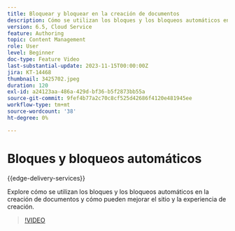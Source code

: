 ```yaml
---
title: Bloquear y bloquear en la creación de documentos
description: Cómo se utilizan los bloques y los bloqueos automáticos en la creación de documentos.
version: 6.5, Cloud Service
feature: Authoring
topic: Content Management
role: User
level: Beginner
doc-type: Feature Video
last-substantial-update: 2023-11-15T00:00:00Z
jira: KT-14468
thumbnail: 3425702.jpeg
duration: 120
exl-id: a24123aa-486a-429d-bf36-b5f2873bb55a
source-git-commit: 9fef4b77a2c70c8cf525d42686f4120e481945ee
workflow-type: tm+mt
source-wordcount: '38'
ht-degree: 0%

---
```


# Bloques y bloqueos automáticos

{{edge-delivery-services}}

Explore cómo se utilizan los bloques y los bloqueos automáticos en la creación de documentos y cómo pueden mejorar el sitio y la experiencia de creación.

>[!VIDEO](https://video.tv.adobe.com/v/3425703/?learn=on)
